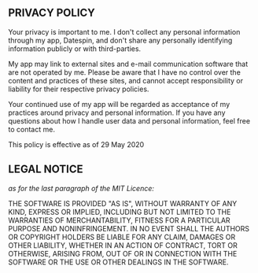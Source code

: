 ## PRIVACY POLICY

Your privacy is important to me. I don't collect any personal information through my app, Datespin, and don't share
any personally identifying information publicly or with third-parties.

My app may link to external sites and e-mail communication software that are not operated by me. Please be aware that I 
have no control over the content and practices of these sites, and cannot accept responsibility or liability for their 
respective privacy policies.

Your continued use of my app will be regarded as acceptance of my practices around privacy and personal information. 
If you have any questions about how I handle user data and personal information, feel free to contact me.

This policy is effective as of 29 May 2020

## LEGAL NOTICE

_as for the last paragraph of the MIT Licence:_

THE SOFTWARE IS PROVIDED "AS IS", WITHOUT WARRANTY OF ANY KIND, EXPRESS OR IMPLIED, INCLUDING BUT NOT LIMITED TO THE 
WARRANTIES OF MERCHANTABILITY, FITNESS FOR A PARTICULAR PURPOSE AND NONINFRINGEMENT. IN NO EVENT SHALL THE AUTHORS OR 
COPYRIGHT HOLDERS BE LIABLE FOR ANY CLAIM, DAMAGES OR OTHER LIABILITY, WHETHER IN AN ACTION OF CONTRACT, TORT OR 
OTHERWISE, ARISING FROM, OUT OF OR IN CONNECTION WITH THE SOFTWARE OR THE USE OR OTHER DEALINGS IN THE SOFTWARE.

